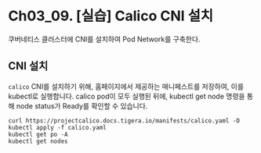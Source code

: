
# Ch03_09. [실습] Calico CNI 설치
쿠버네티스 클러스터에 CNI를 설치하여 Pod Network를 구축한다.

## CNI 설치
`calico` CNI를 설치하기 위해, 홈페이지에서 제공하는 매니페스트를 저장하여, 이를 kubectl로 실행합니다. calico pod이 모두 실행된 뒤에, kubectl get node 명령을 통해 node status가 Ready를 확인할 수 있습니다. 
```
curl https://projectcalico.docs.tigera.io/manifests/calico.yaml -O
kubectl apply -f calico.yaml
kubectl get po -A
kubectl get nodes
```


